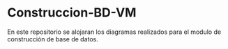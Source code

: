 # Construccion-BD-VM
En este repositorio se alojaran los diagramas realizados para el modulo de construcción de base de datos.
